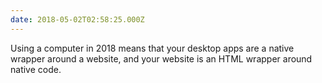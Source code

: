 ```yaml
---
date: 2018-05-02T02:58:25.000Z
---
```

Using a computer in 2018 means that your desktop apps are a native wrapper around a website, and your website is an HTML wrapper around native code.
